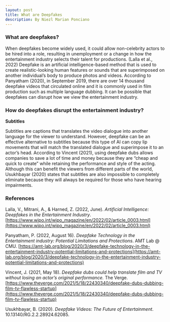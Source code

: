 ```yaml
---
layout: post
title: What are Deepfakes
description: By Niezl Marian Ponciano
---
```


### What are deepfakes?

When deepfakes become widely used, it could allow non-celebrity actors to be hired into a role, resulting in unemployment or a change in how the entertainment industry selects their talent for productions. (Lalla et al., 2022) 
Deepfake is an artificial intelligence-based method that is used to create realistic-looking human features or sounds that are superimposed on another individual’s body to produce photos and videos. According to Panyatham (2020), in September 2019, there are over 14 thousand deepfake videos that circulated online and it is commonly used in film production such as multiple language dubbing. It can be possible that deepfakes can disrupt how we view the entertainment industry. 


### How do deepfakes disrupt the entertainment industry? 

__Subtitles__ 

Subtitles are captions that translates the video dialogue into another language for the viewer to understand. However, deepfake can be an effective alternative to subtitles because this type of AI can copy lip movements that will match the translated dialogue and superimpose it to an actor’s head. According to Vincent (2021), using deepfake dubs allows companies to save a lot of time and money because they are “cheap and quick to create” while retaining the performance and style of the acting. Although this can benefit the viewers from different parts of the world,  Usukhbayar (2020) states that subtitles are also impossible to completely eliminate because they will always be required for those who have hearing impairments.


### References

Lalla, V., Mitrani, A., & Harned, Z. (2022, June). _Artificial Intelligence: Deepfakes in the Entertainment Industry_. [https://www.wipo.int/wipo_magazine/en/2022/02/article_0003.html](https://www.wipo.int/wipo_magazine/en/2022/02/article_0003.html)

Panyatham, P. (2022, August 16). _Deepfake Technology in the Entertainment industry: Potential Limitations and Protections_. AMT Lab @ CMU. [https://amt-lab.org/blog/2020/3/deepfake-technology-in-the-entertainment-industry-potential-limitations-and-protections](https://amt-lab.org/blog/2020/3/deepfake-technology-in-the-entertainment-industry-potential-limitations-and-protections)

Vincent, J. (2021, May 18). _Deepfake dubs could help translate film and TV without losing an actor’s original performance._ The Verge. [https://www.theverge.com/2021/5/18/22430340/deepfake-dubs-dubbing-film-tv-flawless-startup](https://www.theverge.com/2021/5/18/22430340/deepfake-dubs-dubbing-film-tv-flawless-startup)

Usukhbayar, B. (2020). _Deepfake Videos: The Future of Entertainment_. 10.13140/RG.2.2.28924.62085. 
